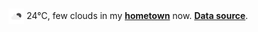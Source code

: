<img src="assets/weather.png?hour=2024-06-08-21" alt="few clouds" width="25" height="25" style="vertical-align:middle;position:relative;top:-1pt;"/> 24&deg;C, few clouds in my [**hometown**](https://en.wikipedia.org/wiki/Shantou) now. [**Data source**](https://openweathermap.org/).